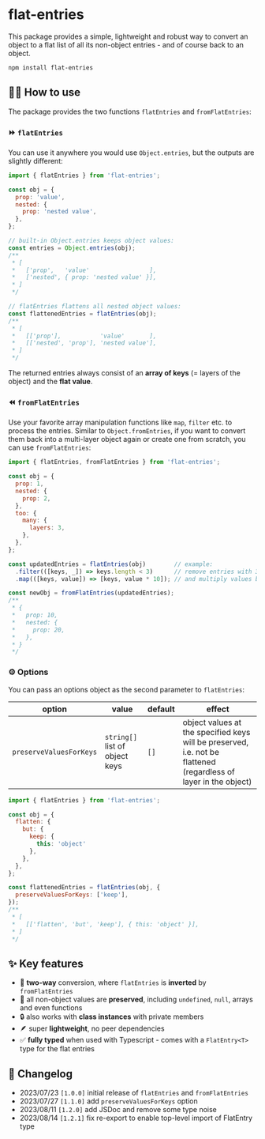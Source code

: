 # flat-entries

This package provides a simple, lightweight and robust way to convert an object to a flat list of all its non-object
entries - and of course back to an object.

```bash
npm install flat-entries
```

## 🧑‍💻 How to use

The package provides the two functions `flatEntries` and `fromFlatEntries`:

### ⏩ `flatEntries`

You can use it anywhere you would use `Object.entries`, but the outputs are slightly different:

```javascript
import { flatEntries } from 'flat-entries';

const obj = {
  prop: 'value',
  nested: {
    prop: 'nested value',
  },
};

// built-in Object.entries keeps object values:
const entries = Object.entries(obj);
/**
 * [
 *   ['prop',   'value'                 ],
 *   ['nested', { prop: 'nested value' }],
 * ]
 */

// flatEntries flattens all nested object values:
const flattenedEntries = flatEntries(obj);
/**
 * [
 *   [['prop'],           'value'       ],
 *   [['nested', 'prop'], 'nested value'],
 * ]
 */
```

The returned entries always consist of an **array of keys** (= layers of the object) and the **flat value**.

### ⏪ `fromFlatEntries`

Use your favorite array manipulation functions like `map`, `filter` etc. to process the entries. Similar
to `Object.fromEntries`, if you want to convert them back into a multi-layer object again or create one from scratch,
you can use `fromFlatEntries`:

```javascript
import { flatEntries, fromFlatEntries } from 'flat-entries';

const obj = {
  prop: 1,
  nested: {
    prop: 2,
  },
  too: {
    many: {
      layers: 3,
    },
  },
};

const updatedEntries = flatEntries(obj)        // example:
  .filter(([keys, _]) => keys.length < 3)      // remove entries with 3 or more layers
  .map(([keys, value]) => [keys, value * 10]); // and multiply values by 10

const newObj = fromFlatEntries(updatedEntries);
/**
 * {
 *   prop: 10,
 *   nested: {
 *     prop: 20,
 *   },
 * }
 */
```

### ⚙️ Options

You can pass an options object as the second parameter to `flatEntries`:

| option                  | value                              | default | effect                                                                                                           |
|-------------------------|------------------------------------|---------|------------------------------------------------------------------------------------------------------------------|
| `preserveValuesForKeys` | `string[]`<br/>list of object keys | `[]`    | object values at the specified keys will be preserved, i.e. not be flattened (regardless of layer in the object) |

```javascript
import { flatEntries } from 'flat-entries';

const obj = {
  flatten: {
    but: {
      keep: {
        this: 'object'
      },
    },
  },
};

const flattenedEntries = flatEntries(obj, { 
  preserveValuesForKeys: ['keep'],
});
/**
 * [
 *   [['flatten', 'but', 'keep'], { this: 'object' }],
 * ]
 */
```

## ✨ Key features

- 🔄 **two-way** conversion, where `flatEntries` is **inverted** by `fromFlatEntries`
- 💾 all non-object values are **preserved**, including `undefined`, `null`, arrays and even functions
- 🔒 also works with **class instances** with private members
- 🪶 super **lightweight**, no peer dependencies
- ✅ **fully typed** when used with Typescript - comes with a `FlatEntry<T>` type for the flat entries

## 📖 Changelog

- 2023/07/23 `[1.0.0]` initial release of `flatEntries` and `fromFlatEntries`
- 2023/07/27 `[1.1.0]` add `preserveValuesForKeys` option
- 2023/08/11 `[1.2.0]` add JSDoc and remove some type noise
- 2023/08/14 `[1.2.1]` fix re-export to enable top-level import of FlatEntry type
